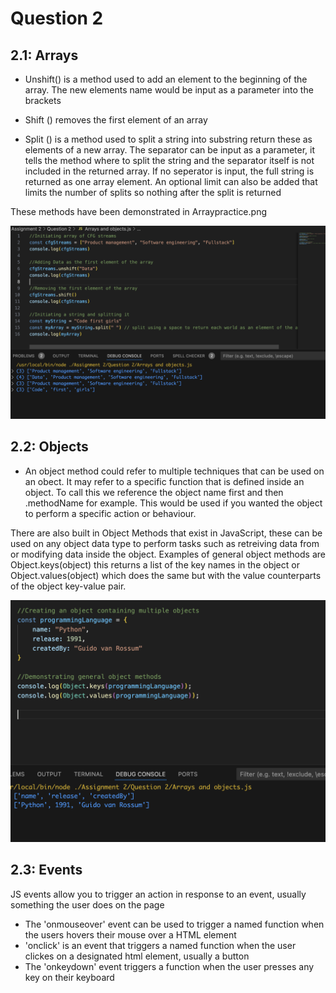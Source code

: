 # Question 2

## 2.1: Arrays

- Unshift() is a method used to add an element to the beginning of the array. The new elements name would be input as a parameter into the brackets

- Shift () removes the first element of an array

- Split () is a method used to split a string into substring return these as elements of a new array. The separator can be input as a parameter, it tells the method where to split the string and the separator itself is not included in the returned array. If no seperator is input, the full string is returned as one array element. An optional limit can also be added that limits the number of splits so nothing after the split is returned

These methods have been demonstrated in Arraypractice.png

![Screenshot showing array practice results in the console](Arraypractice.png)

## 2.2: Objects

- An object method could refer to multiple techniques that can be used on an obect. It may refer to a specific function that is defined inside an object. To call this we reference the object name first and then .methodName for example. This would be used if you wanted the object to perform a specific action or behaviour.

There are also built in Object Methods that exist in JavaScript, these can be used on any object data type to perform tasks such as retreiving data from or modifying data inside the object. Examples of general object methods are Object.keys(object) this returns a list of the key names in the object or Object.values(object) which does the same but with the value counterparts of the object key-value pair.

![Screenshot of console when creating an object and using general object methods](objectpractice1.png)

## 2.3: Events

JS events allow you to trigger an action in response to an event, usually something the user does on the page

- The 'onmouseover' event can be used to trigger a named function when the users hovers their mouse over a HTML element
- 'onclick' is an event that triggers a named function when the user clickes on a designated html element, usually a button
- The 'onkeydown' event triggers a function when the user presses any key on their keyboard
